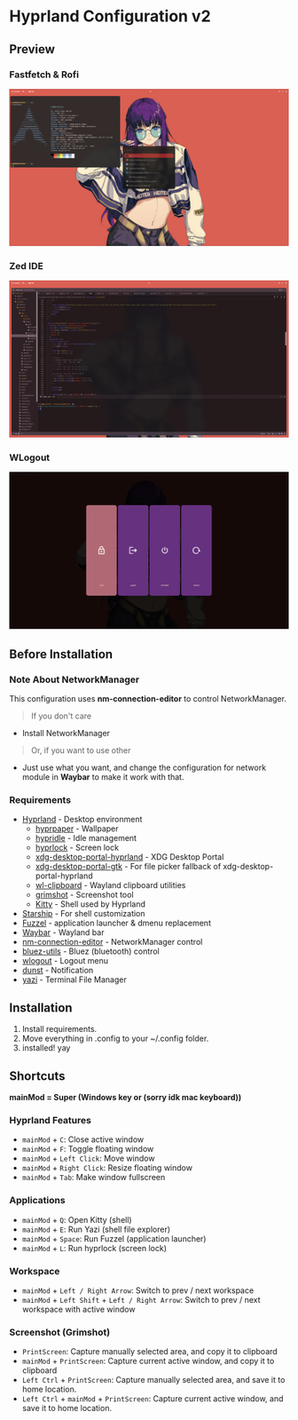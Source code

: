 # Hyprland Configuration v2

## Preview

### Fastfetch & Rofi
![Fastfetch & Rofi Preview Image](https://github.com/p-sw/hyprland-dotfiles-2/blob/main/previews/1-fastfetch-rofi.png?raw=true)

### Zed IDE
![Zed IDE Preview Image](https://github.com/p-sw/hyprland-dotfiles-2/blob/main/previews/2-zed.png?raw=true)

### WLogout
![WLogout Preview Image](https://github.com/p-sw/hyprland-dotfiles-2/blob/main/previews/3-wlogout.png?raw=true)

## Before Installation

### Note About NetworkManager

This configuration uses **nm-connection-editor** to control NetworkManager.  

> If you don't care

* Install NetworkManager

> Or, if you want to use other

* Just use what you want, and change the configuration for network module in **Waybar** to make it work with that.

### Requirements

* [Hyprland](https://hyprland.org) - Desktop environment
    * [hyprpaper](https://wiki.hyprland.org/Hypr-Ecosystem/hyprpaper/) - Wallpaper
    * [hypridle](https://wiki.hyprland.org/Hypr-Ecosystem/hypridle/) - Idle management
    * [hyprlock](https://wiki.hyprland.org/Hypr-Ecosystem/hyprlock/) - Screen lock
    * [xdg-desktop-portal-hyprland](https://wiki.hyprland.org/Hypr-Ecosystem/xdg-desktop-portal-hyprland/) - XDG Desktop Portal
    * [xdg-desktop-portal-gtk](https://wiki.hyprland.org/Useful-Utilities/xdg-desktop-portal-hyprland/#installing) - For file picker fallback of xdg-desktop-portal-hyprland
    * [wl-clipboard](https://github.com/bugaevc/wl-clipboard) - Wayland clipboard utilities
    * [grimshot](https://www.mankier.com/1/grimshot) - Screenshot tool
    * [Kitty](https://sw.kovidgoyal.net/kitty) - Shell used by Hyprland
* [Starship](https://starship.rs) - For shell customization
* [Fuzzel](https://codeberg.org/dnkl/fuzzel) - application launcher & dmenu replacement
* [Waybar](https://github.com/Alexays/Waybar) - Wayland bar
* [nm-connection-editor](https://gitlab.gnome.org/GNOME/network-manager-applet) - NetworkManager control
* [bluez-utils](https://www.bluez.org/) - Bluez (bluetooth) control
* [wlogout](https://github.com/ArtsyMacaw/wlogout) - Logout menu
* [dunst](https://github.com/dunst-project/dunst) - Notification
* [yazi](https://github.com/dunst-project/dunst) - Terminal File Manager

## Installation

1. Install requirements.
2. Move everything in .config to your ~/.config folder.
3. installed! yay

## Shortcuts

**mainMod = Super (Windows key or (sorry idk mac keyboard))**

### Hyprland Features

* `mainMod` + `C`: Close active window
* `mainMod` + `F`: Toggle floating window
* `mainMod` + `Left Click`: Move window
* `mainMod` + `Right Click`: Resize floating window
* `mainMod` + `Tab`: Make window fullscreen

### Applications

* `mainMod` + `Q`: Open Kitty (shell)
* `mainMod` + `E`: Run Yazi (shell file explorer)
* `mainMod` + `Space`: Run Fuzzel (application launcher)
* `mainMod` + `L`: Run hyprlock (screen lock)

### Workspace

* `mainMod` + `Left / Right Arrow`: Switch to prev / next workspace
* `mainMod` + `Left Shift` + `Left / Right Arrow`: Switch to prev / next workspace with active window

### Screenshot (Grimshot)

* `PrintScreen`: Capture manually selected area, and copy it to clipboard
* `mainMod` + `PrintScreen`: Capture current active window, and copy it to clipboard
* `Left Ctrl` + `PrintScreen`: Capture manually selected area, and save it to home location.
* `Left Ctrl` + `mainMod` + `PrintScreen`: Capture current active window, and save it to home location.
